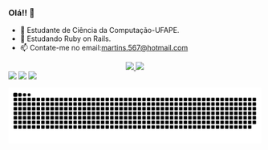 ### Olá!! 👋


- 🔭 Estudante de Ciência da Computação-UFAPE.
- 🌱 Estudando Ruby on Rails.
- 📫 Contate-me no email:martins.567@hotmail.com

<div align="center">
  <a href="https://github.com/rafaballerini">
  <img height="180em" src="https://github-readme-stats.vercel.app/api?username=luizz567&show_icons=true&theme=dark&include_all_commits=true&count_private=true"/>
  <img height="180em" src="https://github-readme-stats.vercel.app/api/top-langs/?username=luizz567&layout=compact&langs_count=7&theme=dark"/>
</div>
  
  <div> 
  <a href="https://www.instagram.com/luizz567/" target="_blank"><img src="https://img.shields.io/badge/-Instagram-%23E4405F?style=for-the-badge&logo=instagram&logoColor=white" target="_blank"></a>
  <a href = "mailto:luiz567ufrpe@gmail.com"><img src="https://img.shields.io/badge/-Gmail-%23333?style=for-the-badge&logo=gmail&logoColor=white" target="_blank"></a>
  <a href="https://www.linkedin.com/in/luiz-gustavo-martins-leite-2032b2209/" target="_blank"><img src="https://img.shields.io/badge/-LinkedIn-%230077B5?style=for-the-badge&logo=linkedin&logoColor=white" target="_blank"></a> 
    
![Snake animation](https://github.com/luizz567/luizz567/blob/output/github-contribution-grid-snake.svg)    
 
</div>
  
  
